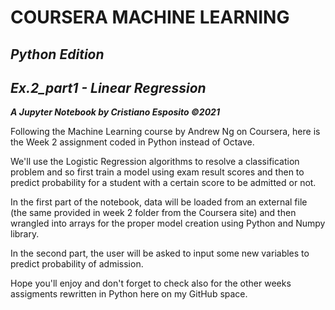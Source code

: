 # **COURSERA MACHINE LEARNING** #
## *Python Edition* ## 
## *Ex.2_part1 - Linear Regression* ##
***A Jupyter Notebook by Cristiano Esposito ©2021***

<p>Following the Machine Learning course by Andrew Ng on Coursera, here is the Week 2 assignment coded in Python instead of Octave.
<p>We'll use the Logistic Regression algorithms to resolve a classification problem and so first train a model using exam result scores and then to predict probability for a student with a certain score to be admitted or not. 
<p>In the first part of the notebook, data will be loaded from an external file (the same provided in week 2 folder from the Coursera site) and then wrangled into arrays for the proper model creation using Python and Numpy library.
<p>In the second part, the user will be asked to input some new variables to predict probability of admission.
<p>Hope you'll enjoy and don't forget to check also for the other weeks assigments rewritten in Python here on my GitHub space.